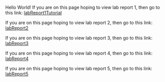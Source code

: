 Hello World!
If you are on this page hoping to view lab report 1, then go to this link: [labReport1Tutorial](https://shawnmalal.github.io/cse15l-lab-reports/labReport1)

If you are on this page hoping to view lab report 2, then go to this link: [labReport2](https://shawnmalal.github.io/cse15l-lab-reports/labReport2)

If you are on this page hoping to view lab report 3, then go to this link: [labReport3](https://shawnmalal.github.io/cse15l-lab-reports/labReport3)

If you are on this page hoping to view lab report 4, then go to this link: [labReport4](https://shawnmalal.github.io/cse15l-lab-reports/labReport4)

If you are on this page hoping to view lab report 5, then go to this link: [labReport5](https://shawnmalal.github.io/cse15l-lab-reports/labReport5)
